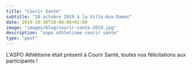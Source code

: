 ```yaml
---
title: "Courir Santé"
subtitle: "20 octobre 2019 à la Ville-Aux-Dames"
date: 2019-10-30T10:00:00+01:00
image: "images/blog/courir-sante-2019.jpg"
description: "aspo athletisme courir sante"
type: "post"
---
```


L'ASPO Athlétisme était présent à Courir Santé, toutes nos félicitations aux participants !
